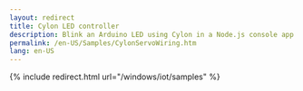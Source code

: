 ```yaml
---
layout: redirect
title: Cylon LED controller
description: Blink an Arduino LED using Cylon in a Node.js console app
permalink: /en-US/Samples/CylonServoWiring.htm
lang: en-US
---
```

{% include redirect.html url="/windows/iot/samples" %}
